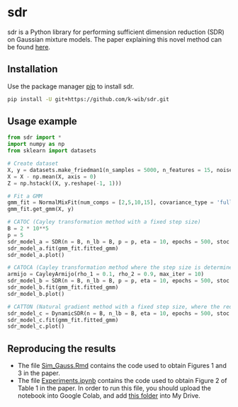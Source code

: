 # sdr

sdr is a Python library for performing sufficient dimension reduction (SDR) on Gaussian mixture models. The paper explaining this novel method can be found [here](https://drive.google.com/file/d/1SZuspTafYE4jrQEYni4sw1y_1JdNhec7/view?usp=sharing).

## Installation

Use the package manager [pip](https://pip.pypa.io/en/stable/) to install sdr.

```bash
pip install -U git+https://github.com/k-wib/sdr.git
```

## Usage example

```python
from sdr import *
import numpy as np
from sklearn import datasets

# Create dataset
X, y = datasets.make_friedman1(n_samples = 5000, n_features = 15, noise = 0)
X = X - np.mean(X, axis = 0)
Z = np.hstack((X, y.reshape(-1, 1)))

# Fit a GMM
gmm_fit = NormalMixFit(num_comps = [2,5,10,15], covariance_type = 'full', criterion = 'aic', random_state = 42)
gmm_fit.get_gmm(X, y)

# CATOC (Cayley transformation method with a fixed step size)
B = 2 * 10**5
p = 5
sdr_model_a = SDR(n = B, n_lb = B, p = p, eta = 10, epochs = 500, stoc = True, algo = 'cayley', early_stopping = 50)
sdr_model_a.fit(gmm_fit.fitted_gmm)
sdr_model_a.plot()

# CATOCA (Cayley transformation method where the step size is determined by the Armijo's rule)
armijo = CayleyArmijo(rho_1 = 0.1, rho_2 = 0.9, max_iter = 10)
sdr_model_b = SDR(n = B, n_lb = B, p = p, eta = 10, epochs = 500, stoc = True, algo = armijo, early_stopping = 50)
sdr_model_b.fit(gmm_fit.fitted_gmm)
sdr_model_b.plot()

# CATTON (Natural gradient method with a fixed step size, where the reduced dimension is determined adaptively)
sdr_model_c = DynamicSDR(n = B, n_lb = B, eta = 10, epochs = 500, stoc = True, algo = 'natgd', early_stopping = 50, loss_ratio = 0.5)
sdr_model_c.fit(gmm_fit.fitted_gmm)
sdr_model_c.plot()
```

## Reproducing the results

- The file [Sim_Gauss.Rmd](https://github.com/k-wib/sdr/blob/main/Sim_Gauss.Rmd) contains the code used to obtain Figures 1 and 3 in the paper.
- The file [Experiments.ipynb](https://github.com/k-wib/sdr/blob/main/Experiments.ipynb) contains the code used to obtain Figure 2 of Table 1 in the paper. In order to run this file, you should upload the notebook into Google Colab, and add [this folder](https://drive.google.com/drive/folders/11wCNmMTVS_sWRiNUoMz3a7Qw8mS-pZQ8?usp=sharing) into My Drive.
